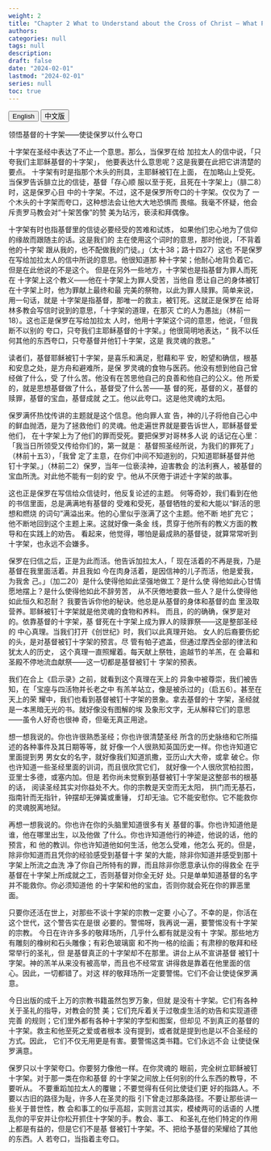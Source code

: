 ```yaml
---
weight: 2
title: "Chapter 2 What to Understand about the Cross of Christ – What Paul Gloried In"
authors: 
categories: null
tags: null
description: 
draft: false
date: "2024-02-01"
lastmod: "2024-02-01"
series: null
toc: true
---
```


<!--more-->

<!-- Tab links -->
<div class="tab">
  <button class="tablinks active" onclick="tablabel(event, 'english')">English</button>
  <button class="tablinks" onclick="tablabel(event, 'chinese')">中文版</button>
  
</div>

<!-- Tab content -->
<div id="english" class="tabcontent" style="display:block">

</div>

<div id="chinese" class="tabcontent">

领悟基督的十字架——使徒保罗以什么夸口

十字架在圣经中表达了不止一个意思。那么，当保罗在给
加拉太人的信中说，「只夸我们主耶稣基督的十字架」，
他要表达什么意思呢？这是我要在此把它讲清楚的要点。
十字架有时是指那个木头的刑具，主耶稣被钉在上面，
在加略山上受死。当保罗告诉腓立比的信徒，基督「存心顺
服以至于死，且死在十字架上」（腓二8）时，这是保罗心目
中的十字架。不过，这不是保罗所夸口的十字架。仅仅为了
一个木头的十字架而夸口，这种想法会让他大大地恐惧而
畏缩。我毫不怀疑，他会斥责罗马教会对“十架苦像”的赞
美为玷污，亵渎和拜偶像。

十字架有时也指基督里的信徒必要经受的苦难和试炼，
如果他们忠心地为了信仰的缘故而跟随主的话。这是我们的
主在使用这个词时的意思，那时他说，「不背着他的十字架
跟从我的，也不配做我的门徒。」（太十38；路十四27）这也
不是保罗在写给加拉太人的信中所说的意思。他很知道那
种十字架；他耐心地背负着它。但是在此他说的不是这个。
但是在另外一些地方，十字架也是指基督为罪人而死在
十字架上这个教义——他在十字架上为罪人受苦，当他自
愿让自己的身体被钉在十字架上时，他为罪献上最终和最
完美的祭物，以此为罪人赎罪。简单来说，用一句话，就是
十字架是指基督，那唯一的救主，被钉死。这就正是保罗在
给哥林多教会写信时说到的意思，「十字架的道理，在那灭
亡的人为愚拙」（林前一18）。这也正是保罗在写给加拉太
人时，他用十字架这个词的意思，他说，「但我断不以别的
夸口，只夸我们主耶稣基督的十字架。」他很简明地表达，“
我不以任何其他的东西夸口，只夸基督并他钉十字架，这是
我灵魂的救恩。”

读者们，基督耶稣被钉十字架，是喜乐和满足，慰藉和平
安，盼望和确信，根基和安息之处，是方舟和避难所，是保
罗灵魂的食物与医药。他没有想到他自己曾经做了什么，受
了什么苦。他没有在苦思他自己的良善和他自己的公义。他
所爱的，就是思想基督做了什么，基督受了什么苦——基
督的死，基督的义，基督的赎罪，基督的宝血，基督成就
之工。他以此夸口。这是他灵魂的太阳。

保罗满怀热忱传讲的主题就是这个信息。他向罪人宣
告，神的儿子将他自己心中的鲜血抛洒，是为了拯救他们
的灵魂。他走遍世界就是要告诉世人，耶稣基督爱他们，
在十字架上为了他们的罪而受死。要把保罗对哥林多人说
的话记在心里：「我当日所领受又传给你们的，第一就是：
基督照圣经所说，为我们的罪死了」（林前十五3），「我曾
定了主意，在你们中间不知道别的，只知道耶稣基督并他
钉十字架。」（林前二2）保罗，当年一位亵渎神，迫害教会
的法利赛人，被基督的宝血所洗。对此他不能有一刻的安
宁。他从不厌倦于讲述十字架的故事。

这也正是保罗在写信给众信徒时，他反复论述的主题。
何等奇妙，我们看到在他的书信里面，总是满满地有基督的
受难和受死，基督牺牲的爱和大能以“鲜活的思想和燃烧
的词句”满溢出来。他的心里似乎涨满了这个主题。他不断
地扩充它；他不断地回到这个主题上来。这就好像一条金
线，贯穿于他所有的教义方面的教导和在实践上的劝告。
看起来，他觉得，哪怕是最成熟的基督徒，就算常常听到
十字架，也永远不会嫌多。

保罗在归信之后，正是为此而活。他告诉加拉太人，「
现在活着的不再是我，乃是基督在我里面活着。并且我如
今在肉身活着，是因信神的儿子而活，他是爱我，为我舍
己。」（加二20）是什么使得他如此坚强地做工？是什么使
得他如此心甘情愿地摆上？是什么使得他如此不辞劳苦，
从不厌倦地要救一些人？是什么使得他如此恒久和忍耐？
我要告诉你他的秘诀。他总是从基督的身体和基督的血
里汲取营养。耶稣被钉十字架就是他灵魂的食物和养料。
而且，的的确确，保罗是对的。依靠基督的十字架，基
督死在十字架上成为罪人的赎罪祭——这是整部圣经的
中心真理。当我们打开《创世纪》时，我们以此真理开始。
女人的后裔要伤蛇的头，是对基督被钉十字架的预言。尽
管有帕子遮盖，但通过摩西全部的律法和犹太人的历史，
这个真理一直照耀着。每天献上祭牲，逾越节的羊羔，在
会幕和圣殿不停地流血献祭——这一切都是基督被钉十
字架的预表。

我们在合上《启示录》之前，就看到这个真理在天上的
异象中被尊崇，我们被告知，在「宝座与四活物并长老之中
有羔羊站立，像是被杀过的」（启五6）。甚至在天上的荣
耀中，我们也看到基督被钉十字架的景象。拿去基督的十
字架，圣经就是一本黑暗无光的书。就好像没有图解的埃
及象形文字，无从解释它们的意思——虽令人好奇也很神
奇，但毫无真正用途。

想一想我说的。你也许很熟悉圣经；你也许很清楚圣经
所含的历史脉络和它所描述的各种事件及其日期等等，就
好像一个人很熟知英国历史一样。你也许知道它里面提到男
男女女的名字，就好像我们知道凯撒，亚历山大大帝，或拿
破仑。你也许知道一些圣经里面的训词，而且很欣赏它们，
就好像一个人很欣赏柏拉图，亚里士多德，或塞内加。但是
若你尚未觉察到基督被钉十字架是这整部书的根基的话，
阅读圣经其实对你益处不大。你的宗教是天空而无太阳，
拱门而无基石，指南针而无指针，钟摆却无弹簧或重锤，
灯却无油。它不能安慰你。它不能救你的灵魂脱离地狱。

再想一想我说的。你也许在你的头脑里知道很多有关
基督的事。你也许知道他是谁，他在哪里出生，以及他做
了什么。你也许知道他行的神迹，他说的话，他的预言，和
他的教训。你也许知道他如何生活，他怎么受难，他怎么
死的。但是，除非你知道而且凭你的经验感受到基督十字
架的大能，除非你知道并感受到那十字架上所流之血洗
净了你自己所特有的罪，而且除非你愿意承认你的得救全
在乎基督在十字架上所成就之工，否则基督对你全无好
处。只是单单知道基督的名字并不能救你。你必须知道他
的十字架和他的宝血，否则你就会死在你的罪恶里面。

只要你还活在世上，对那些不谈十字架的宗教一定要
小心了。不幸的是，你活在这个世代，这个警告实在是很
必要的。警惕呀，我再说一遍，要警惕没有十字架的宗教。
今日在许许多多的敬拜场所，几乎什么都有就是没有十
字架。那些地方有雕刻的橡树和石头雕像；有彩色玻璃窗
和不拘一格的绘画；有肃穆的敬拜和经常举行的圣礼，但
是基督真正的十字架却不在那里。讲台上从不宣讲基督
被钉十字架。神的羔羊从来没有被高举，而且也不经常宣
讲得救是靠着在他里面的信心。因此，一切都错了。对这
样的敬拜场所一定要警惕。它们不会让使徒保罗满意。

今日出版的成千上万的宗教书籍虽然包罗万象，但就
是没有十字架。它们有各种关于圣礼的指导，对教会的赞
美；它们充斥着关于过敬虔生活的劝告和实现道德完善
的规则；它们里外都有各种十字架的字型和图案，但却见
不到真正的基督的十字架。救主和他至死之爱或者根本
没有提到，或者就是提到也是以不合圣经的方式。因此，
它们不仅无用更是有害。要警惕这类书籍。它们永远不会
让使徒保罗满意。

保罗只以十字架夸口。你要努力像他一样。在你灵魂的
眼前，完全树立耶稣被钉十字架。对于那一类在你和基督
的十字架之间放上任何别的什么东西的教导，不要听从。
不要重蹈加拉太人的覆辙；不要觉得有任何比使徒们更
好的指路人。不要以古旧的路径为耻，许多人在圣灵的指
引下曾走过那条路径。不要让那些讲一些关于普世性，教
会和事工的似乎高超，实则言过其实，模棱两可的话语的
人搅乱你的平安并让你松开抓住十字架的手。教会、事工、
和圣礼在他们特定的作用上都是有益的，但是它们不是基
督被钉十字架。不、把给予基督的荣耀给了其他的东西。人
若夸口，当指着主夸口。
</div>